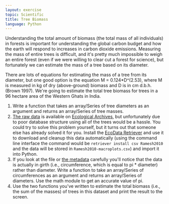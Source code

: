 ```yaml
---
layout: exercise
topic: Scientific
title: Tree Biomass
language: Python
---
```


Understanding the total amount of biomass (the total mass of all
individuals) in forests is important for understanding the global carbon
budget and how the earth will respond to increases in carbon dioxide
emissions. Measuring the mass of entire trees is difficult, and it's
pretty much impossible to weigh an entire forest (even if we were
willing to clear cut a forest for science), but fortunately we can
estimate the mass of a tree based on its diameter.

There are lots of equations for estimating the mass of a tree from its
diameter, but one good option is the equation M = 0.124*D^(2.53), where M
is measured in kg of dry (above-ground) biomass and D is in cm d.b.h.
(Brown 1997). We're going to estimate the total tree biomass for trees
in a 96 hectare area of the Western Ghats in India.

1.  Write a function that takes an array/Series of tree diameters as an
    argument and returns an array/Series of tree masses.
2.  [The raw data](http://esapubs.org/archive/ecol/E091/216/Macroplot-data-Rev.txt)
    is available on [Ecological Archives](http://esapubs.org/Archive/), but
    unfortunately due to poor database structure using all of the trees would be
    a hassle. You could try to solve this problem yourself, but it turns out
    that someone else has already solved it for you. Install the
    [EcoData Retriever](http://ecodataretriever.org/) and use it to download and
    cleanup this data automatically (using the command line interface the
    command would be `retriever install csv Ramesh2010` and the data will be
    stored in `Ramesh2010-macroplots.csv`) and import it into Python.
3.  If you look at the file or [the
    metadata](http://esapubs.org/archive/ecol/E091/216/metadata.htm)
    carefully you'll notice that the data is actually in girth (i.e.,
    circumference, which is equal to pi * diameter) rather than
    diameter. Write a function to take an array/Series of circumferences as an
    argument and returns an array/Series of diameters. Use the math module to
    get an accurate value of pi.
4.  Use the two functions you've written to estimate the total biomass
    (i.e., the sum of the masses) of trees in this dataset and print the
    result to the screen.
